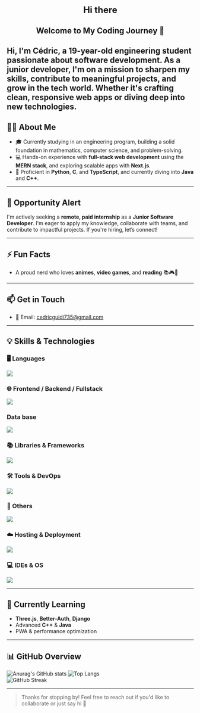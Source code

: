 <div align="center">
  <h1 style="font-size: 24px;">Hi there</h1>
  <h2>Welcome to My Coding Journey 🚀</h2>
</div>

Hi, I'm **Cédric**, a **19-year-old engineering student** passionate about software development. As a **junior developer**, I'm on a mission to sharpen my skills, contribute to meaningful projects, and grow in the tech world. Whether it's crafting clean, responsive web apps or diving deep into new technologies.
---

## 🧑‍💻 About Me

- 🎓 Currently studying in an engineering program, building a solid foundation in mathematics, computer science, and problem-solving.
- 💻 Hands-on experience with **full-stack web development** using the **MERN stack**, and exploring scalable apps with **Next.js**.
- 🐍 Proficient in **Python**, **C**, and **TypeScript**, and currently diving into **Java** and **C++**.
---

## 🌟 Opportunity Alert

I'm actively seeking a **remote, paid internship** as a **Junior Software Developer**. I'm eager to apply my knowledge, collaborate with teams, and contribute to impactful projects. If you're hiring, let’s connect!

---

## ⚡ Fun Facts

- A proud nerd who loves **animes**, **video games**, and **reading** 📚🎮🚀

---

## 📫 Get in Touch

- 📧 Email: [cedricguidi735@gmail.com](mailto:cedricguidi735@gmail.com)
<!-- - [![LinkedIn](https://img.shields.io/badge/LinkedIn-0077B5?logo=linkedin&logoColor=white&style=for-the-badge)](https://linkedin.com/in/yourprofile)
- [![Portfolio](https://img.shields.io/badge/Portfolio-000000?logo=firefox&logoColor=white&style=for-the-badge)](https://yourportfolio.com) -->

---

## 💡 Skills & Technologies

### 🖥 Languages

<div align="left">
  <img src="https://skillicons.dev/icons?i=html,css,js,ts,python,java,cpp,c&perline=8" />
</div>

### 🌐 Frontend / Backend / Fullstack

<div align="left">
  <img src="https://skillicons.dev/icons?i=react,nextjs,tailwind,bootstrap,nodejs,express,adonis&perline=8" />
</div>

###  Data base

<div align="left">
  <img src="https://skillicons.dev/icons?i=mongodb,postgresql,mysql,sqlite&perline=8" />
</div>


### 📚 Libraries & Frameworks

<div align="left">
  <img src="https://skillicons.dev/icons?i=redux,jquery,materialui,threejs&perline=8" />
</div>

### 🛠 Tools & DevOps

<div align="left">
  <img src="https://skillicons.dev/icons?i=docker,githubactions,git,eslint&perline=8" />
</div>

### 🧩 Others

<div align="left">
  <img src="https://skillicons.dev/icons?i=github,gitlab,gtk,postman&perline=8" />
</div>

### ☁️ Hosting & Deployment

<div align="left">
  <img src="https://skillicons.dev/icons?i=vercel,firebase&perline=8" />
</div>

### 💻 IDEs & OS

<div align="left">
  <img src="https://skillicons.dev/icons?i=vscode,pycharm,linux,windows,ubuntu,vim&perline=8" />
</div>

---

## 🌱 Currently Learning

- **Three.js**, **Better-Auth**, **Django**
- Advanced **C++** & **Java**
- PWA & performance optimization

---

## 📊 GitHub Overview

![Anurag's GitHub stats](https://github-readme-stats.vercel.app/api?username=cedric20061&show_icons=true&theme=radical) 
![Top Langs](https://github-readme-stats.vercel.app/api/top-langs/?username=cedric20061&layout=compact&theme=radical)  
![GitHub Streak](https://streak-stats.demolab.com/?user=cedric20061&theme=radical)

---

> Thanks for stopping by! Feel free to reach out if you'd like to collaborate or just say hi 👋
